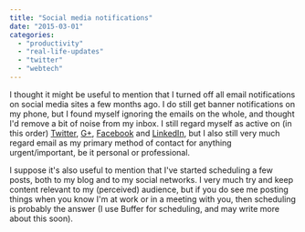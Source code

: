 ```yaml
---
title: "Social media notifications"
date: "2015-03-01"
categories: 
  - "productivity"
  - "real-life-updates"
  - "twitter"
  - "webtech"
---
```


I thought it might be useful to mention that I turned off all email notifications on social media sites a few months ago. I do still get banner notifications on my phone, but I found myself ignoring the emails on the whole, and thought I'd remove a bit of noise from my inbox. I still regard myself as active on (in this order) [Twitter](https://twitter.com/teknostatik "Twitter"), [G+](https://plus.google.com/u/0/110271544580458190349/posts "G+"), [Facebook](https://www.facebook.com/teknostatik "Facebook") and [LinkedIn](https://www.linkedin.com/profile/view?id=27969772 "LinkedIn"), but I also still very much regard email as my primary method of contact for anything urgent/important, be it personal or professional.

I suppose it's also useful to mention that I've started scheduling a few posts, both to my blog and to my social networks. I very much try and keep content relevant to my (perceived) audience, but if you do see me posting things when you know I'm at work or in a meeting with you, then scheduling is probably the answer (I use Buffer for scheduling, and may write more about this soon).
